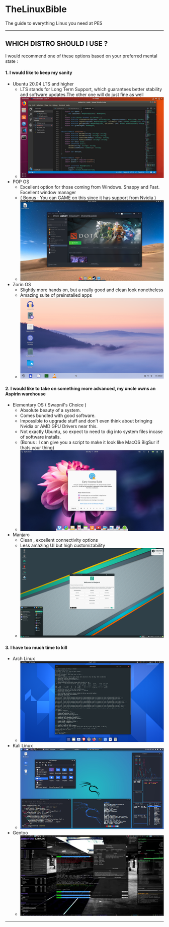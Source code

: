 # TheLinuxBible
The guide to everything Linux you need at PES

- - -
## WHICH DISTRO SHOULD I USE ?
I would recommend one of these options based on your preferred mental state :

#### 1. I would like to keep my sanity 

- Ubuntu 20.04 LTS and higher 
  - LTS stands for Long Term Support, which guarantees better stability and software updates.The other one will do just fine as well
  - ![ubuntu](src/ubuntupic.jpg)
- POP OS
  - Excellent option for those coming from Windows. Snappy and Fast. Excellent window manager
  - ( Bonus : You can GAME on this since it has support from Nvidia )   
  - ![ubuntu](src/popospic.png)
- Zorin OS  
  - Slightly more hands on, but a really good and clean look nonetheless
  - Amazing suite of preinstalled apps
  - ![ubuntu](src/zorinpic.png)
 
 #### 2. I would like to take on something more advanced, my uncle owns an Aspirin warehouse
 - Elementary OS ( Swapnil's Choice )
    - Absolute beauty of a system. 
    - Comes bundled with good software.
    - Impossible to upgrade stuff and don't even think about bringing Nvidia or AMD GPU Drivers near this.
    - Not exactly Ubuntu, so expect to need to dig into system files incase of software installs.
    - (Bonus : I can give you a script to make it look like MacOS BigSur if thats your thing)
    - ![ubuntu](src/eospic.jpg)
 - Manjaro
    - Clean , excellent connectivity options 
    - Less amazing UI  but high customizability
    - ![ubuntu](src/manjaropic.png)
 #### 3. I have too much time to kill 
 - Arch Linux
    - ![ubuntu](src/archpic.png)
 - Kali Linux
    - ![ubuntu](src/kalipic.jpg)
 - Gentoo
    - ![ubuntu](src/gentoopic.jpg) 
- - -

